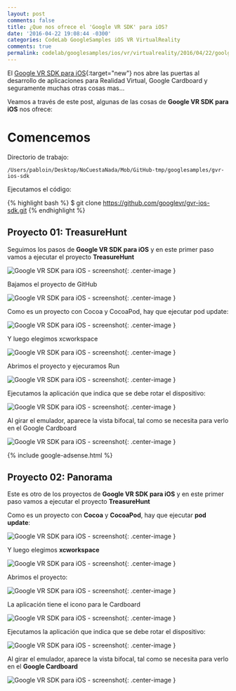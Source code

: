 ```yaml
---
layout: post
comments: false
title: ¿Que nos ofrece el 'Google VR SDK' para iOS?
date: '2016-04-22 19:08:44 -0300'
categories: CodeLab GoogleSamples iOS VR VirtualReality
comments: true
permalink: codelab/googlesamples/ios/vr/virtualreality/2016/04/22/goolge-vr-sdk-ios.html
---
```


El [Google VR SDK para iOS](https://developers.google.com/vr/ios/){:target="new"} nos abre las puertas al desarrollo de aplicaciones para Realidad Virtual, Google Cardboard y seguramente muchas otras cosas mas...

Veamos a través de este post, algunas de las cosas de **Google VR SDK para iOS** nos ofrece:

# Comencemos

Directorio de trabajo:

```
/Users/pabloin/Desktop/NoCuestaNada/Mob/GitHub-tmp/googlesamples/gvr-ios-sdk
```

Ejecutamos el código:

{% highlight bash %} $ git clone https://github.com/googlevr/gvr-ios-sdk.git {% endhighlight %}

## Proyecto 01: TreasureHunt

Seguimos los pasos de **Google VR SDK para iOS** y en este primer paso vamos a ejecutar el proyecto **TreasureHunt**

![Google VR SDK para iOS - screenshot](/assets/post_008_iosVR_img_01.png){: .center-image }

Bajamos el proyecto de GitHub

![Google VR SDK para iOS - screenshot](/assets/post_008_iosVR_img_02.png){: .center-image }

Como es un proyecto con Cocoa y CocoaPod, hay que ejecutar pod update:

![Google VR SDK para iOS - screenshot](/assets/post_008_iosVR_img_03.png){: .center-image }

Y luego elegimos xcworkspace

![Google VR SDK para iOS - screenshot](/assets/post_008_iosVR_img_04.png){: .center-image }

Abrimos el proyecto y ejecuramos Run

![Google VR SDK para iOS - screenshot](/assets/post_008_iosVR_img_05.png){: .center-image }

Ejecutamos la aplicación que indica que se debe rotar el dispositivo:

![Google VR SDK para iOS - screenshot](/assets/post_008_iosVR_img_06.png){: .center-image }

Al girar el emulador, aparece la vista bifocal, tal como se necesita para verlo en el Google Cardboard

![Google VR SDK para iOS - screenshot](/assets/post_008_iosVR_img_07.png){: .center-image }

{% include google-adsense.html %}<br>

## Proyecto 02: Panorama

Este es otro de los proyectos de **Google VR SDK para iOS** y en este primer paso vamos a ejecutar el proyecto **TreasureHunt**


Como es un proyecto con **Cocoa** y **CocoaPod**, hay que ejecutar **pod update**:

![Google VR SDK para iOS - screenshot](/assets/post_008_iosVR_img_20.png){: .center-image }

Y luego elegimos **xcworkspace**

![Google VR SDK para iOS - screenshot](/assets/post_008_iosVR_img_21.png){: .center-image }

Abrimos el proyecto:

![Google VR SDK para iOS - screenshot](/assets/post_008_iosVR_img_22.png){: .center-image }

La aplicación tiene el icono para le Cardboard

![Google VR SDK para iOS - screenshot](/assets/post_008_iosVR_img_23.png){: .center-image }

Ejecutamos la aplicación que indica que se debe rotar el dispositivo:

![Google VR SDK para iOS - screenshot](/assets/post_008_iosVR_img_24.png){: .center-image }

Al girar el emulador, aparece la vista bifocal, tal como se necesita para verlo en el **Google Cardboard**

![Google VR SDK para iOS - screenshot](/assets/post_008_iosVR_img_25.png){: .center-image }
